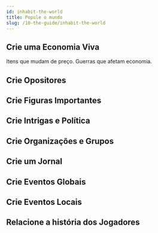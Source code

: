 ```yaml
---
id: inhabit-the-world
title: Popule o mundo
slug: /10-the-guide/inhabit-the-world
---
```


## Crie uma Economia Viva

Itens que mudam de preço. Guerras que afetam economia.

## Crie Opositores

## Crie Figuras Importantes

## Crie Intrigas e Política

## Crie Organizações e Grupos

## Crie um Jornal

## Crie Eventos Globais

## Crie Eventos Locais

## Relacione a história dos Jogadores